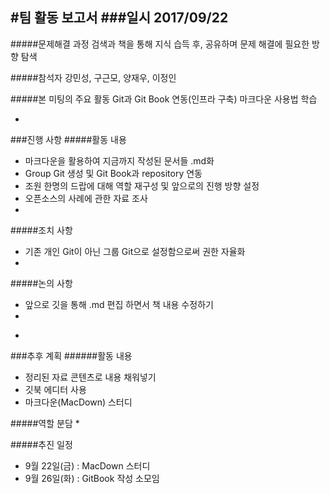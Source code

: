 #팀 활동 보고서
###일시 2017/09/22
-
#####문제해결 과정
검색과 책을 통해 지식 습득 후, 공유하며 문제 해결에 필요한 방향 탐색

#####참석자
강민성, 구근모, 양재우, 이정인

#####본 미팅의 주요 활동
Git과 Git Book 연동(인프라 구축)
마크다운 사용법 학습

-
###진행 사항
#####활동 내용
* 마크다운을 활용하여 지금까지 작성된 문서들 .md화
* Group Git 생성 및 Git Book과 repository 연동
* 조원 한명의 드랍에 대해 역할 재구성 및 앞으로의 진행 방향 설정
* 오픈소스의 사례에 관한 자료 조사
* 

#####조치 사항
* 기존 개인 Git이 아닌 그룹 Git으로 설정함으로써 권한 자율화
* 

#####논의 사항
* 앞으로 깃을 통해 .md 편집 하면서 책 내용 수정하기
* 

-
###추후 계획
######활동 내용
* 정리된 자료 콘텐츠로 내용 채워넣기
* 깃북 에디터 사용
* 마크다운(MacDown) 스터디

#####역할 분담
* 

#####추진 일정
* 9월 22일(금) : MacDown 스터디
* 9월 26일(화) : GitBook 작성 소모임